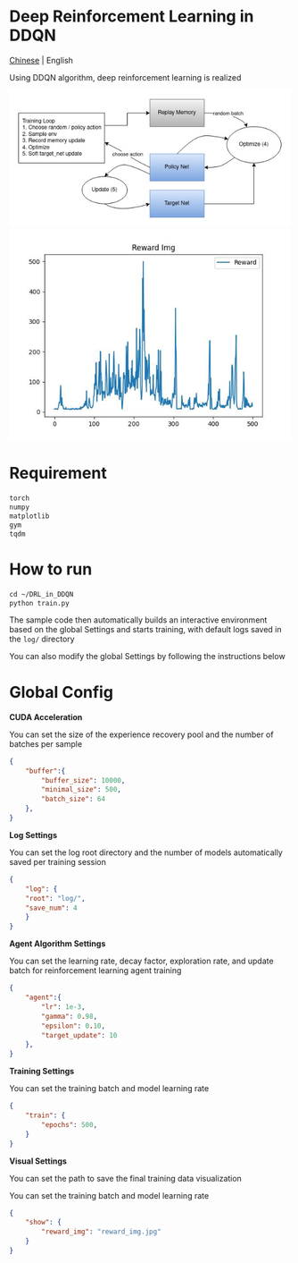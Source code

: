 # Deep Reinforcement Learning in DDQN

[Chinese](README_cn.md) | English

Using DDQN algorithm, deep reinforcement learning is realized

![img](asset/DDQN.png)
![img](asset/reward.png)

# Requirement

```
torch
numpy
matplotlib
gym
tqdm
```

# How to run

```
cd ~/DRL_in_DDQN
python train.py
```

The sample code then automatically builds an interactive environment based on the global Settings and starts training, with default logs saved in the <code>log/</code> directory

You can also modify the global Settings by following the instructions below

# Global Config

**CUDA Acceleration**

You can set the size of the experience recovery pool and the number of batches per sample

```config.json
{
    "buffer":{
        "buffer_size": 10000,
        "minimal_size": 500,
        "batch_size": 64
    },
}
```

**Log Settings**

You can set the log root directory and the number of models automatically saved per training session

```config.json
{
    "log": {
    "root": "log/",
    "save_num": 4
    }
}
```

**Agent Algorithm Settings**

You can set the learning rate, decay factor, exploration rate, and update batch for reinforcement learning agent training

```config.json
{
    "agent":{
        "lr": 1e-3,
        "gamma": 0.98,
        "epsilon": 0.10,
        "target_update": 10
    },
}
```

**Training Settings**

You can set the training batch and model learning rate

```config.json
{
    "train": {
        "epochs": 500,
    }
}
```

**Visual Settings**

You can set the path to save the final training data visualization

You can set the training batch and model learning rate

```config.json
{
    "show": {
        "reward_img": "reward_img.jpg"
    }
}
```
